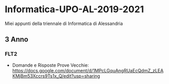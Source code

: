 # Informatica-UPO-AL-2019-2021
Miei appunti della triennale di Informatica di Alessandria


## 3 Anno

### FLT2
- Domande e Risposte Prove Vecchie: https://docs.google.com/document/d/1MPcLGquAngRUaEcQdmZ_zLEAKMjBm53Xccrs9Ts1x_Q/edit?usp=sharing
  
